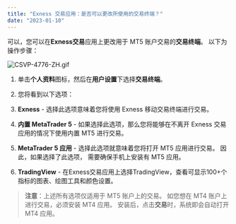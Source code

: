 ```yaml
---
title: "Exness 交易应用：是否可以更改所使用的交易终端？"
date: "2023-01-10"
---
```


可以，您可以在**Exness交易**应用上更改用于 MT5 账户交易的**交易终端**。 以下为操作步骤：

![CSVP-4776-ZH.gif](https://testingcf.jsdelivr.net/gh/jarlin8/OSS@main/exhelp/CSVP-4776-ZH.gif)

1. 单击**个人资料**图标，然后在**用户设置**下选择**交易终端**。
2. 您将看到以下选项：

1. **Exness** - 选择此选项意味着您将使用 Exness 移动交易终端进行交易。
2. **内置 MetaTrader 5** - 如果选择此选项，那么您将能够在不离开 Exness 交易应用的情况下使用内置 MT5 进行交易。
3. **MetaTrader 5 应用** - 选择此选项就意味着您将打开 MT5 应用进行交易。 因此，如果选择了此选项， 需要确保手机上安装有 MT5 应用。
4. **TradingView** - 在Exness交易应用上选择TradingView，查看可显示100+个指标的图表、绘图工具和颜色设置。

> **注意**：上述所有选项仅适用于 MT5 账户上的交易。 如您想在 MT4 账户上进行交易，必须安装 MT4 应用。 安装后，点击**交易**时，系统即会自动打开 MT4 应用。
